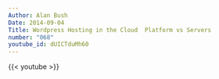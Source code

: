 ```yaml
---
Author: Alan Bush
Date: 2014-09-04
Title: Wordpress Hosting in the Cloud  Platform vs Servers
number: "068"
youtube_id: dUICTduMh60
---
```


{{< youtube >}}
